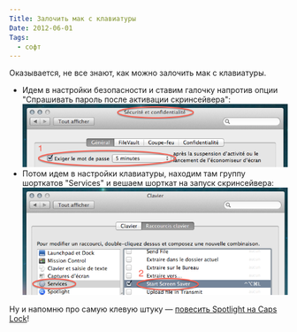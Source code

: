 ```yaml
---
Title: Залочить мак с клавиатуры
Date: 2012-06-01
Tags:
  - софт
---
```


Оказывается, не все знают, как можно залочить мак с клавиатуры.

* Идем в настройки безопасности и ставим галочку напротив опции "Спрашивать пароль после активации скринсейвера":
![lock-1.png](images/lock-1.png)
* Потом идем в настройки клавиатуры, находим там группу шорткатов "Services" и вешаем шорткат на запуск скринсейвера:
![lock-2.png](images/lock-2.png)

Ну и напомню про самую клевую штуку — [повесить Spotlight на Caps Lock](http://blog.alexeypegov.com/note/use-caps-lock-as-spotlight-trigger)!